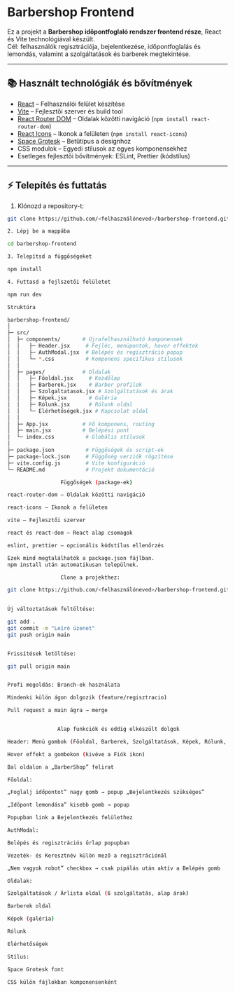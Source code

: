 # Barbershop Frontend

Ez a projekt a **Barbershop időpontfoglaló rendszer frontend része**, React és Vite technológiával készült.  
Cél: felhasználók regisztrációja, bejelentkezése, időpontfoglalás és lemondás, valamint a szolgáltatások és barberek megtekintése.

---

## 📚 Használt technológiák és bővítmények

- [React](https://reactjs.org/) – Felhasználói felület készítése
- [Vite](https://vitejs.dev/) – Fejlesztői szerver és build tool
- [React Router DOM](https://reactrouter.com/) – Oldalak közötti navigáció (`npm install react-router-dom`)
- [React Icons](https://react-icons.github.io/react-icons/) – Ikonok a felületen (`npm install react-icons`)
- [Space Grotesk](https://fonts.google.com/specimen/Space+Grotesk) – Betűtípus a designhoz
- CSS modulok – Egyedi stílusok az egyes komponensekhez
- Esetleges fejlesztői bővítmények: ESLint, Prettier (kódstílus)

---

## ⚡ Telepítés és futtatás

1. Klónozd a repository-t:
```bash
git clone https://github.com/<felhasználóneved>/barbershop-frontend.git

2. Lépj be a mappába

cd barbershop-frontend

3. Telepítsd a függőségeket

npm install

4. Futtasd a fejlszetői felületet

npm run dev

Struktúra

barbershop-frontend/
│
├─ src/
│  ├─ components/       # Újrafelhasználható komponensek
│  │   ├─ Header.jsx     # Fejléc, menüpontok, hover effektek
│  │   ├─ AuthModal.jsx  # Belépés és regisztráció popup
│  │   └─ *.css          # Komponens specifikus stílusok
│  │
│  ├─ pages/            # Oldalak
│  │   ├─ Főoldal.jsx     # Kezdőlap
│  │   ├─ Barberek.jsx    # Barber profilok
│  │   ├─ Szolgaltatasok.jsx # Szolgáltatások és árak
│  │   ├─ Képek.jsx       # Galéria
│  │   ├─ Rólunk.jsx      # Rólunk oldal
│  │   └─ Elérhetőségek.jsx # Kapcsolat oldal
│  │
│  ├─ App.jsx           # Fő komponens, routing
│  ├─ main.jsx          # Belépési pont
│  └─ index.css          # Globális stílusok
│
├─ package.json          # Függőségek és script-ek
├─ package-lock.json     # Függőség verziók rögzítése
├─ vite.config.js        # Vite konfiguráció
└─ README.md             # Projekt dokumentáció

                 Függőségek (package-ek)

react-router-dom – Oldalak közötti navigáció

react-icons – Ikonok a felületen

vite – Fejlesztői szerver

react és react-dom – React alap csomagok

eslint, prettier – opcionális kódstílus ellenőrzés

Ezek mind megtalálhatók a package.json fájlban.
npm install után automatikusan települnek.

                 Clone a projekthez:

git clone https://github.com/<felhasználóneved>/barbershop-frontend.git

 
Új változtatások feltöltése:

git add .
git commit -m "Leíró üzenet"
git push origin main


Frissítések letöltése:

git pull origin main


Profi megoldás: Branch-ek használata

Mindenki külön ágon dolgozik (feature/regisztracio)

Pull request a main ágra → merge


                Alap funkciók és eddig elkészült dolgok

Header: Menü gombok (Főoldal, Barberek, Szolgáltatások, Képek, Rólunk, Elérhetőségek)

Hover effekt a gombokon (kivéve a Fiók ikon)

Bal oldalon a „BarberShop” felirat

Főoldal:

„Foglalj időpontot” nagy gomb → popup „Bejelentkezés szükséges”

„Időpont lemondása” kisebb gomb → popup

Popupban link a Bejelentkezés felülethez

AuthModal:

Belépés és regisztrációs űrlap popupban

Vezeték- és Keresztnév külön mező a regisztrációnál

„Nem vagyok robot” checkbox → csak pipálás után aktív a Belépés gomb

Oldalak:

Szolgáltatások / Árlista oldal (6 szolgáltatás, alap árak)

Barberek oldal

Képek (galéria)

Rólunk

Elérhetőségek

Stílus:

Space Grotesk font

CSS külön fájlokban komponensenként